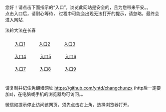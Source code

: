 您好！请点击下面指示的“入口”，浏览此网站是安全的，且为您带来平安。。 <br/>
点击入口后，请耐心等待， 过程中可能会出现无法打开的提示，请忽略，最终会进入网站. </br>

法轮大法在长春<br/>
<div style="padding:10px"><a style="margin:20px" target="_blank" href="https://d1pvcp8b8os6yf.cloudfront.net/2Qpsp?mgbwoblr" id="ccLink1" rel="nofollow">入口1</a> <a target="_blank" style="margin:20px" href="https://d1f57jd3242lms.cloudfront.net/2Qpsp?dsfvsiy" id="ccLink2" rel="nofollow">入口2</a> <a style="margin:20px" target="_blank" href="https://dypg3u5p8i2ye.cloudfront.net/2Qpsp?fwdsl" id="ccLink3" rel="nofollow">入口3</a></div>

<div style="padding:10px" ><a style="margin:20px" target="_blank" href="https://d1pvcp8b8os6yf.cloudfront.net/2Qpsp?mgbwoblr" id="ccLink4" rel="nofollow">入口4</a> <a style="margin:20px" href="https://d1f57jd3242lms.cloudfront.net/2Qpsp?dsfvsiy" target="_blank" id="ccLink5" rel="nofollow">入口5</a> <a style="margin:20px" href="https://dypg3u5p8i2ye.cloudfront.net/2Qpsp?fwdsl" target="_blank" id="ccLink6" rel="nofollow">入口6</a></div>

<div style="padding:10px"><a style="margin:20px" target="_blank" href="https://d1pvcp8b8os6yf.cloudfront.net/2Qpsp?mgbwoblr" id="ccLink7" rel="nofollow">入口7</a> <a style="margin:20px" href="https://d1f57jd3242lms.cloudfront.net/2Qpsp?dsfvsiy" target="_blank" id="ccLink8" rel="nofollow">入口8</a> <a style="margin:20px" target="_blank" href="https://dypg3u5p8i2ye.cloudfront.net/2Qpsp?fwdsl" id="ccLink9" rel="nofollow">入口9</a></div>

<br/>



请复制并记住免翻墙网址 https://github.com/yntd/changchunzx (http后一定要加s)，在电脑或手机的浏览器均可访问。。<br/>

微信如提示停止访问该网页，须先点击右上角，选择浏览器打开。
